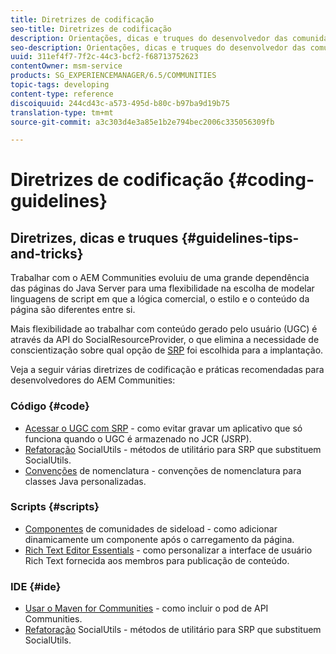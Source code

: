 ```yaml
---
title: Diretrizes de codificação
seo-title: Diretrizes de codificação
description: Orientações, dicas e truques do desenvolvedor das comunidades
seo-description: Orientações, dicas e truques do desenvolvedor das comunidades
uuid: 311ef4f7-7f2c-44c3-bcf2-f68713752623
contentOwner: msm-service
products: SG_EXPERIENCEMANAGER/6.5/COMMUNITIES
topic-tags: developing
content-type: reference
discoiquuid: 244cd43c-a573-495d-b80c-b97ba9d19b75
translation-type: tm+mt
source-git-commit: a3c303d4e3a85e1b2e794bec2006c335056309fb

---
```



# Diretrizes de codificação {#coding-guidelines}

## Diretrizes, dicas e truques {#guidelines-tips-and-tricks}

Trabalhar com o AEM Communities evoluiu de uma grande dependência das páginas do Java Server para uma flexibilidade na escolha de modelar linguagens de script em que a lógica comercial, o estilo e o conteúdo da página são diferentes entre si.

Mais flexibilidade ao trabalhar com conteúdo gerado pelo usuário (UGC) é através da API do SocialResourceProvider, o que elimina a necessidade de conscientização sobre qual opção de [SRP](srp.md) foi escolhida para a implantação.

Veja a seguir várias diretrizes de codificação e práticas recomendadas para desenvolvedores do AEM Communities:

### Código {#code}

* [Acessar o UGC com SRP](accessing-ugc-with-srp.md) - como evitar gravar um aplicativo que só funciona quando o UGC é armazenado no JCR (JSRP).
* [Refatoração](socialutils.md) SocialUtils - métodos de utilitário para SRP que substituem SocialUtils.
* [Convenções](naming-conventions.md) de nomenclatura - convenções de nomenclatura para classes Java personalizadas.

### Scripts {#scripts}

* [Componentes](sideloading.md) de comunidades de sideload - como adicionar dinamicamente um componente após o carregamento da página.
* [Rich Text Editor Essentials](rte.md) - como personalizar a interface de usuário Rich Text fornecida aos membros para publicação de conteúdo.

### IDE {#ide}

* [Usar o Maven for Communities](maven.md) - como incluir o pod de API Communities.
* [Refatoração](socialutils.md) SocialUtils - métodos de utilitário para SRP que substituem SocialUtils.


